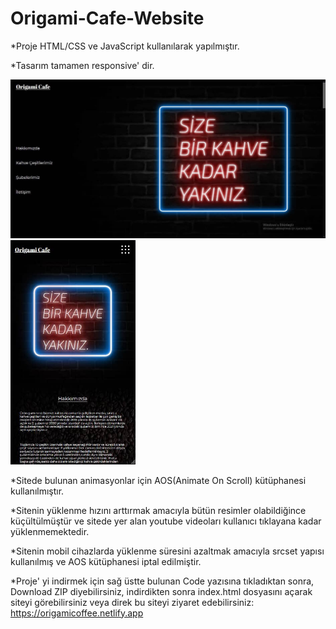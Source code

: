 # Origami-Cafe-Website

*Proje HTML/CSS ve JavaScript kullanılarak yapılmıştır.

*Tasarım tamamen responsive' dir.

<img src="./images/github_images/desktop_img.jpg">
<img src="./images/github_images/mobil.jpg" width="200">

*Sitede bulunan animasyonlar için AOS(Animate On Scroll) kütüphanesi kullanılmıştır.

*Sitenin yüklenme hızını arttırmak amacıyla bütün resimler olabildiğince küçültülmüştür ve sitede yer alan youtube videoları kullanıcı tıklayana kadar yüklenmemektedir.

*Sitenin mobil cihazlarda yüklenme süresini azaltmak amacıyla srcset yapısı kullanılmış ve AOS kütüphanesi iptal edilmiştir.

*Proje' yi indirmek için sağ üstte bulunan Code yazısına tıkladıktan sonra, Download ZIP diyebilirsiniz, indirdikten sonra index.html dosyasını açarak siteyi görebilirsiniz veya direk bu siteyi ziyaret edebilirsiniz: https://origamicoffee.netlify.app
